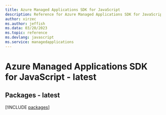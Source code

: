 ```yaml
---
title: Azure Managed Applications SDK for JavaScript
description: Reference for Azure Managed Applications SDK for JavaScript
author: xirzec
ms.author: jeffish
ms.data: 03/20/2023
ms.topic: reference
ms.devlang: javascript
ms.service: managedapplications
---
```

# Azure Managed Applications SDK for JavaScript - latest
## Packages - latest
[!INCLUDE [packages](managed-applications-index.md)]